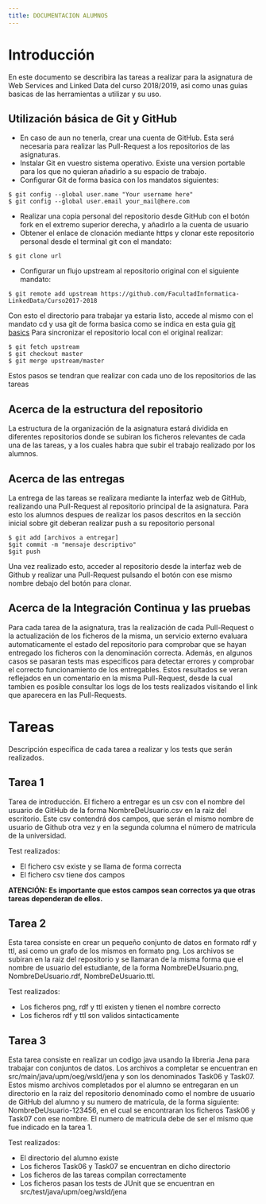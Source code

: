 ```yaml
---
title: DOCUMENTACION ALUMNOS
---
```


# Introducción

En este documento se describira las tareas a realizar para la asignatura de Web Services and Linked Data del curso 2018/2019, asi como unas guias basicas de las herramientas a utilizar y su uso.

## Utilización básica de Git y GitHub

 * En caso de aun no tenerla, crear una cuenta de GitHub. Esta será necesaria para realizar las Pull-Request a los repositorios de las asignaturas. 
 * Instalar Git en vuestro sistema operativo. Existe una version portable para los que no quieran añadirlo a su espacio de trabajo.  
 * Configurar Git de forma basica con los mandatos siguientes:
 ```git
 $ git config --global user.name "Your username here"
 $ git config --global user.email your_mail@here.com
 ```
* Realizar una copia personal del repositorio desde GitHub con el botón fork en el extremo superior derecha, y añadirlo a la cuenta de usuario
* Obtener el enlace de clonación mediante https y clonar este repositorio personal desde el terminal git con el mandato:
```git
$ git clone url
```
* Configurar un flujo upstream al repositorio original con el siguiente mandato:
```git
$ git remote add upstream https://github.com/FacultadInformatica-LinkedData/Curso2017-2018
```
Con esto el directorio para trabajar ya estaria listo, accede al mismo con el mandato cd y usa git de forma basica como se indica en esta guia [git basics](https://git-scm.com/book/en/v2/Getting-Started-Git-Basics)
Para sincronizar el repositorio local con el original realizar:
```git
$ git fetch upstream
$ git checkout master
$ git merge upstream/master
```
Estos pasos se tendran que realizar con cada uno de los repositorios de las tareas

## Acerca de la estructura del repositorio

La estructura de la organización de la asignatura estará dividida en diferentes repositorios donde se subiran los ficheros relevantes de cada una de las tareas, y a los cuales habra que subir el trabajo realizado por los alumnos.

## Acerca de las entregas

La entrega de las tareas se realizara mediante la interfaz web de GitHub, realizando una Pull-Request al repositorio principal de la asignatura. Para esto los alumnos despues de realizar los pasos descritos en la sección inicial sobre git deberan realizar push a su repositorio personal
```
$ git add [archivos a entregar]
$git commit -m "mensaje descriptivo"
$git push
```
Una vez realizado esto, acceder al repositorio desde la interfaz web de Github y realizar una Pull-Request pulsando el botón con ese mismo nombre debajo del botón para clonar.

## Acerca de la Integración Continua y las pruebas

Para cada tarea de la asignatura, tras la realización de cada Pull-Request o la actualización de los ficheros de la misma, un servicio externo evaluara automaticamente el estado del repositorio para comprobar que se hayan entregado los ficheros con la denominación correcta. Además, en algunos casos se pasaran tests mas especificos para detectar errores y comprobar el correcto funcionamiento de los entregables. Estos resultados se veran reflejados en un comentario en la misma Pull-Request, desde la cual tambien es posible consultar los logs de los tests realizados visitando el link que aparecera en las Pull-Requests.

# Tareas
Descripción específica de cada tarea a realizar y los tests que serán realizados.

## Tarea 1
Tarea de introducción. El fichero a entregar es un csv con el nombre del usuario de GitHub de la forma NombreDeUsuario.csv en la raiz del escritorio. Este csv contendrá dos campos, que serán el mismo nombre de usuario de Github otra vez y en la segunda columna el número de matricula de la universidad.

Test realizados:
* El fichero csv existe y se llama de forma correcta
* El fichero csv tiene dos campos

**ATENCIÓN: Es importante que estos campos sean correctos ya que otras tareas dependeran de ellos.**

## Tarea 2

Esta tarea consiste en crear un pequeño conjunto de datos en formato rdf y ttl, asi como un grafo de los mismos en formato png. Los archivos se subiran en la raiz del repositorio y se llamaran de la misma forma que el nombre de usuario del estudiante, de la forma NombreDeUsuario.png, NombreDeUsuario.rdf, NombreDeUsuario.ttl.

Test realizados:
* Los ficheros png, rdf y ttl existen y tienen el nombre correcto
* Los ficheros rdf y ttl son validos sintacticamente

## Tarea 3

Esta tarea consiste en realizar un codigo java usando la libreria Jena para trabajar con conjuntos de datos. Los archivos a completar se encuentran en src/main/java/upm/oeg/wsld/jena y son los denominados Task06 y Task07. Estos mismo archivos completados por el alumno se entregaran en un directorio en la raiz del repositorio denominado como el nombre de usuario de GitHub del alumno y su numero de matricula, de la forma siguiente: NombreDeUsuario-123456, en el cual se encontraran los ficheros Task06 y Task07 con ese nombre. El numero de matricula debe de ser el mismo que fue indicado en la tarea 1.

Test realizados:
* El directorio del alumno existe
* Los ficheros Task06 y Task07 se encuentran en dicho directorio
* Los ficheros de las tareas compilan correctamente
* Los ficheros pasan los tests de JUnit que se encuentran en src/test/java/upm/oeg/wsld/jena
